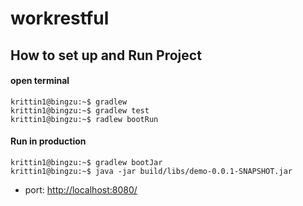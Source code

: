 # workrestful

## How to set up and Run Project
#### open terminal



```console
krittin1@bingzu:~$ gradlew
krittin1@bingzu:~$ gradlew test
krittin1@bingzu:~$ radlew bootRun
```

#### Run in production


```console
krittin1@bingzu:~$ gradlew bootJar
krittin1@bingzu:~$ java -jar build/libs/demo-0.0.1-SNAPSHOT.jar
```
+ port: [http://localhost:8080/](#)
